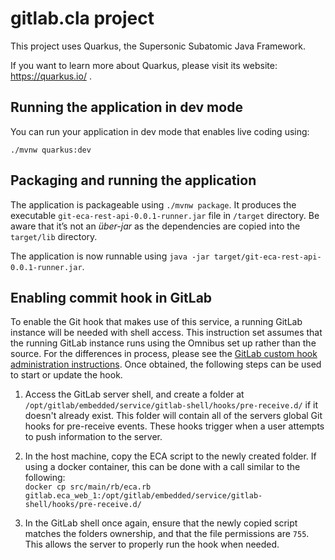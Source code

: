 # gitlab.cla project

This project uses Quarkus, the Supersonic Subatomic Java Framework.

If you want to learn more about Quarkus, please visit its website: https://quarkus.io/ .

## Running the application in dev mode

You can run your application in dev mode that enables live coding using:
```
./mvnw quarkus:dev
```

## Packaging and running the application

The application is packageable using `./mvnw package`.
It produces the executable `git-eca-rest-api-0.0.1-runner.jar` file in `/target` directory.
Be aware that it’s not an _über-jar_ as the dependencies are copied into the `target/lib` directory.

The application is now runnable using `java -jar target/git-eca-rest-api-0.0.1-runner.jar`.

## Enabling commit hook in GitLab

To enable the Git hook that makes use of this service, a running GitLab instance will be needed with shell access. This instruction set assumes that the running GitLab instance runs using the Omnibus set up rather than the source. For the differences in process, please see the [GitLab custom hook administration instructions](https://docs.gitlab.com/ee/administration/custom_hooks.html). Once obtained, the following steps can be used to start or update the hook.

1. Access the GitLab server shell, and create a folder at `/opt/gitlab/embedded/service/gitlab-shell/hooks/pre-receive.d/` if it doesn't already exist. This folder will contain all of the servers global Git hooks for pre-receive events. These hooks trigger when a user attempts to push information to the server.  
1. In the host machine, copy the ECA script to the newly created folder. If using a docker container, this can be done with a call similar to the following:  
`docker cp src/main/rb/eca.rb gitlab.eca_web_1:/opt/gitlab/embedded/service/gitlab-shell/hooks/pre-receive.d/`

1. In the GitLab shell once again, ensure that the newly copied script matches the folders ownership, and that the file permissions are `755`. This allows the server to properly run the hook when needed.